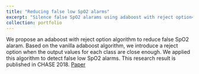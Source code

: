 ```yaml
---
title: "Reducing false low SpO2 alarms"
excerpt: "Silence false SpO2 alarams using adaboost with reject option<br/><img src='/images/adaboost_reject.png'>"
collection: portfolio
---
```


We propose an adaboost with reject option algorithm to reduce false SpO2 alaram. Based on the vanilla adaboost algorithm, we introduce a reject option when the output values for each class are close enough. We applied this algorithm to detect false low SpO2 alarms. This research result is published in CHASE 2018. [Paper](https://www.sciencedirect.com/science/article/am/pii/S2352648318300370)
